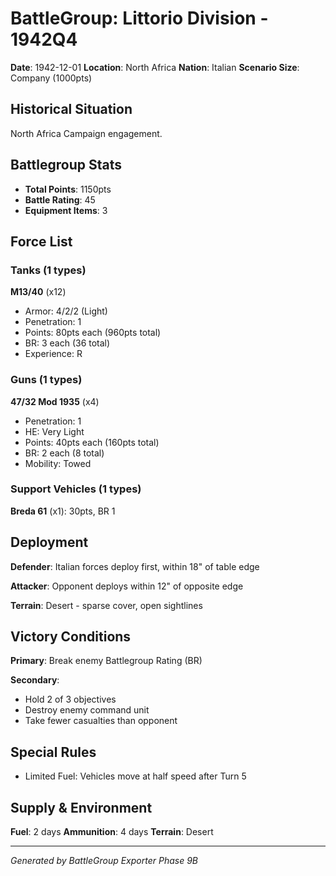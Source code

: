 # BattleGroup: Littorio Division - 1942Q4

**Date**: 1942-12-01
**Location**: North Africa
**Nation**: Italian
**Scenario Size**: Company (1000pts)

## Historical Situation

North Africa Campaign engagement.

## Battlegroup Stats

- **Total Points**: 1150pts
- **Battle Rating**: 45
- **Equipment Items**: 3

## Force List

### Tanks (1 types)

**M13/40** (x12)
- Armor: 4/2/2 (Light)
- Penetration: 1
- Points: 80pts each (960pts total)
- BR: 3 each (36 total)
- Experience: R

### Guns (1 types)

**47/32 Mod 1935** (x4)
- Penetration: 1
- HE: Very Light
- Points: 40pts each (160pts total)
- BR: 2 each (8 total)
- Mobility: Towed

### Support Vehicles (1 types)

**Breda 61** (x1): 30pts, BR 1

## Deployment

**Defender**: Italian forces deploy first, within 18" of table edge

**Attacker**: Opponent deploys within 12" of opposite edge

**Terrain**: Desert - sparse cover, open sightlines

## Victory Conditions

**Primary**: Break enemy Battlegroup Rating (BR)

**Secondary**:
- Hold 2 of 3 objectives
- Destroy enemy command unit
- Take fewer casualties than opponent

## Special Rules

- Limited Fuel: Vehicles move at half speed after Turn 5

## Supply & Environment

**Fuel**: 2 days
**Ammunition**: 4 days
**Terrain**: Desert

---

*Generated by BattleGroup Exporter Phase 9B*
